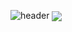 ![header](https://capsule-render.vercel.app/api?type=venom&text=Hi_there!&animation=twinkling)
<img align="center" src="https://giphy.com/gifs/xMJTZxtYLJALg5nLGP"/>

<!--
**AndrewSydorenko/AndrewSydorenko** is a ✨ _special_ ✨ repository because its `README.md` (this file) appears on your GitHub profile.

Here are some ideas to get you started:

- 🔭 I’m currently working on ...
- 🌱 I’m currently learning ...
- 👯 I’m looking to collaborate on ...
- 🤔 I’m looking for help with ...
- 💬 Ask me about ...
- 📫 How to reach me: ...
- 😄 Pronouns: ...
- ⚡ Fun fact: ...
-->
